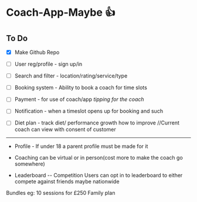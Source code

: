 # Coach-App-Maybe :+1:

To Do
------------------------
- [X] Make Github Repo

- [ ] User reg/profile - sign up/in

- [ ] Search and filter - location/rating/service/type

- [ ] Booking system - Ability to book a coach for time slots

- [ ] Payment - for use of coach/app *tipping for the coach*

- [ ] Notification - when a timeslot opens up for booking and such

- [ ] Diet plan - track diet/ performance growth how to improve //Current coach can view with consent of customer

------------------------

- Profile - If under 18 a parent profile must be made for it 

- Coaching can be virtual or in person(cost more to make the coach go somewhere)

- Leaderboard -- Competition
Users can opt in to leaderboard to either compete against friends maybe nationwide 

Bundles eg: 10 sessions for £250
Family plan
